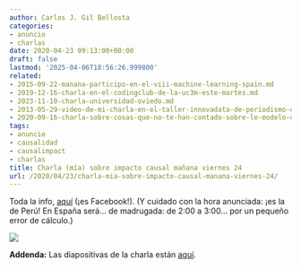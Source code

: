 ```yaml
---
author: Carlos J. Gil Bellosta
categories:
- anuncio
- charlas
date: 2020-04-23 09:13:00+00:00
draft: false
lastmod: '2025-04-06T18:56:26.999800'
related:
- 2015-09-22-manana-participo-en-el-viii-machine-learning-spain.md
- 2019-12-16-charla-en-el-codingclub-de-la-uc3m-este-martes.md
- 2023-11-10-charla-universidad-oviedo.md
- 2013-05-29-video-de-mi-charla-en-el-taller-innovadata-de-periodismo-de-datos.md
- 2020-09-16-charla-sobre-cosas-que-no-te-han-contado-sobre-le-modelo-de-poisson-y-de-paso-el-logistico.md
tags:
- anuncio
- causalidad
- causalimpact
- charlas
title: Charla (mía) sobre impacto causal mañana viernes 24
url: /2020/04/23/charla-mia-sobre-impacto-causal-manana-viernes-24/
---
```


Toda la info, [aquí](https://www.facebook.com/datamining.pe/photos/a.150437521683222/2970500289676917/?type=3&theater) (¡es Facebook!). (Y cuidado con la hora anunciada: ¡es la de Perú! En España será... de madrugada: de 2:00 a 3:00... por un pequeño error de cálculo.)

![](/wp-uploads/2020/04/93441674_2970500293010250_7877480671000657920_n.jpg)

**Addenda:** Las diapositivas de la charla están [aquí](/uploads/charla_dmc_202004_causality.html).